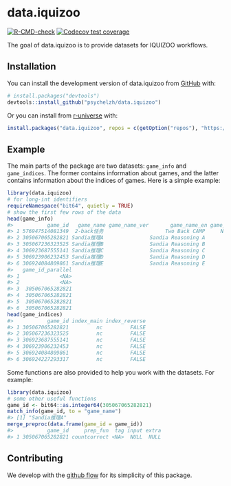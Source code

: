 
<!-- README.md is generated from README.Rmd. Please edit that file -->

# data.iquizoo

<!-- badges: start -->

[![R-CMD-check](https://github.com/psychelzh/data.iquizoo/actions/workflows/R-CMD-check.yaml/badge.svg)](https://github.com/psychelzh/data.iquizoo/actions/workflows/R-CMD-check.yaml)
[![Codecov test
coverage](https://codecov.io/gh/psychelzh/data.iquizoo/branch/main/graph/badge.svg)](https://app.codecov.io/gh/psychelzh/data.iquizoo?branch=main)
<!-- badges: end -->

The goal of data.iquizoo is to provide datasets for IQUIZOO workflows.

## Installation

You can install the development version of data.iquizoo from
[GitHub](https://github.com/) with:

``` r
# install.packages("devtools")
devtools::install_github("psychelzh/data.iquizoo")
```

Or you can install from [r-universe](https://psychelzh.r-universe.dev/)
with:

``` r
install.packages("data.iquizoo", repos = c(getOption("repos"), "https://psychelzh.r-universe.dev"))
```

## Example

The main parts of the package are two datasets: `game_info` and
`game_indices`. The former contains information about games, and the
latter contains information about the indices of games. Here is a simple
example:

``` r
library(data.iquizoo)
# for long-int identifiers
requireNamespace("bit64", quietly = TRUE)
# show the first few rows of the data
head(game_info)
#>           game_id   game_name game_name_ver       game_name_en game_name_abbr
#> 1 576947514081349  2-back任务                    Two Back CAMP     Nback2CAMP
#> 2 305067065282821 Sandia推理A               Sandia Reasoning A        SandiaA
#> 3 305067236323525 Sandia推理B               Sandia Reasoning B        SandiaB
#> 4 306923687555141 Sandia推理C               Sandia Reasoning C        SandiaC
#> 5 306923906232453 Sandia推理D               Sandia Reasoning D        SandiaD
#> 6 306924084809861 Sandia推理E               Sandia Reasoning E        SandiaE
#>   game_id_parallel
#> 1             <NA>
#> 2             <NA>
#> 3  305067065282821
#> 4  305067065282821
#> 5  305067065282821
#> 6  305067065282821
head(game_indices)
#>           game_id index_main index_reverse
#> 1 305067065282821         nc         FALSE
#> 2 305067236323525         nc         FALSE
#> 3 306923687555141         nc         FALSE
#> 4 306923906232453         nc         FALSE
#> 5 306924084809861         nc         FALSE
#> 6 306924227293317         nc         FALSE
```

Some functions are also provided to help you work with the datasets. For
example:

``` r
library(data.iquizoo)
# some other useful functions
game_id <- bit64::as.integer64(305067065282821)
match_info(game_id, to = "game_name")
#> [1] "Sandia推理A"
merge_preproc(data.frame(game_id = game_id))
#>           game_id     prep_fun  tag input extra
#> 1 305067065282821 countcorrect <NA>  NULL  NULL
```

## Contributing

We develop with the [github
flow](https://docs.github.com/en/get-started/quickstart/github-flow) for
its simplicity of this package.
